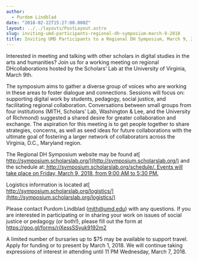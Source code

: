 ```yaml
---
author:
  - Purdom Lindblad
date: "2018-02-22T15:27:00.000Z"
layout: ../../layouts/PostLayout.astro
slug: inviting-umd-participants-regional-dh-symposium-march-9-2018
title: Inviting UMD Participants to a Regional DH Symposium, March 9, 2018
---
```


Interested in meeting and talking with other scholars in digital studies in the arts and humanities? Join us for a working meeting on regional DHcollaborations hosted by the Scholars’ Lab at the University of Virginia, March 9th.

The symposium aims to gather a diverse group of voices who are working in these areas to foster dialogue and connections. Sessions will focus on: supporting digital work by students, pedagogy, social justice, and facilitating regional collaboration. Conversations between small groups from four institutions (MITH, Scholars’ Lab, Washington & Lee, and the University of Richmond) suggested a shared desire for greater collaboration and exchange. The aspiration for this meeting is to get people together to share strategies, concerns, as well as seed ideas for future collaborations with the ultimate goal of fostering a larger network of collaborators across the Virginia, D.C., Maryland region.

The Regional DH Symposium website may be found at[ http://symposium.scholarslab.org/](http://symposium.scholarslab.org/) and the schedule at:[ http://symposium.scholarslab.org/schedule/. Events will take place on Friday, March 9, 2018, from 9:00 AM to 5:30 PM.](http://symposium.scholarslab.org/schedule/)

Logistics information is located at[ http://symposium.scholarslab.org/logistics/](http://symposium.scholarslab.org/logistics/)

Please contact Purdom Lindblad (mith@umd.edu) with any questions. If you are interested in participating or in sharing your work on issues of social justice or pedagogy (or both!), please fill out the form at <https://goo.gl/forms/riXessSSyuk9192m2>

A limited number of bursaries up to \$75 may be available to support travel. Apply for funding or to present by March 1, 2018. We will continue taking expressions of interest in attending until 11 PM Wednesday, March 7, 2018.
